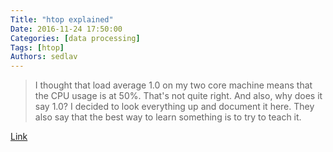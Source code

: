 ```yaml
---
Title: "htop explained"
Date: 2016-11-24 17:50:00
Categories: [data processing]
Tags: [htop]
Authors: sedlav
---
```


> I thought that load average 1.0 on my two core machine means that the CPU usage is at 50%. That's not quite right. And also, why does it say 1.0? I decided to look everything up and document it here. They also say that the best way to learn something is to try to teach it.

[Link](https://peteris.rocks/blog/htop/)

